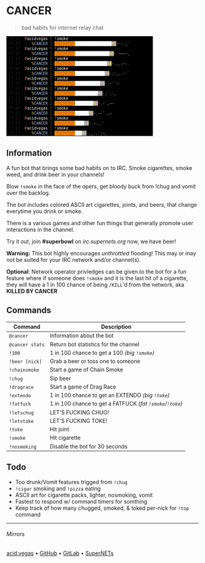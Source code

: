 # CANCER
> bad habits for internet relay chat

![](.screens/preview.png)

## Information
A fun bot that brings some bad habits on to IRC. Smoke cigarettes, smoke weed, and drink beer in your channels!

Blow `!smoke` in the face of the opers, get bloody buck from !chug and vomit over the backlog.

The bot includes colored ASCII art cigarettes, joints, and beers, that change everytime you drink or smoke.

There is a various games and other fun things that generally promote user interactions in the channel.

Try it out, join **#superbowl** on *irc.supernets.org* now, we have beer!

**Warning:** This bot highly encourages *unthrottled* flooding! This may or may not be suited for your IRC network and/or channel(s). 

**Optional**: Network operator privledges can be given to the bot for a fun feature where if someone does `!smoke` and it is the last hit of a cigarette, they will have a 1 in 100 chance of being `/KILL`'d from the network, aka **KILLED BY CANCER**

## Commands
| Command         | Description                                                |
| --------------- | ---------------------------------------------------------- |
| `@cancer`       | Information about the bot                                  |
| `@cancer stats` | Return bot statistics for the channel                      |
| `!100`          | 1 in 100 chance to get a 100 *(big `!smoke`)*              |
| `!beer [nick]`  | Grab a beer or toss one to someone                         |
| `!chainsmoke`   | Start a game of Chain Smoke                                |
| `!chug`         | Sip beer                                                   |
| `!dragrace`     | Start a game of Drag Race                                  |
| `!extendo`      | 1 in 100 chance to get an EXTENDO *(big `!toke`)*          |
| `!fatfuck`      | 1 in 100 chance to get a  FATFUCK *(fat `!smoke`/`!toke`)* |
| `!letschug`     | LET'S FUCKING CHUG!                                        |
| `!letstoke`     | LET'S FUCKING TOKE!                                        |
| `!toke`         | Hit joint                                                  |
| `!smoke`        | Hit cigarette                                              |
| `!nosmoking`    | Disable the bot for 30 seconds                             |

## Todo
- Too drunk/Vomit features trigged from `!chug`
- `!cigar` smoking and `!pizza` eating
- ASCII art for cigarette packs, lighter, nosmoking, vomit
- Fastest to respond w/ command timers for somthing
- Keep track of how many chugged, smoked, & toked per-nick for `!top` command

___

###### Mirrors
[acid.vegas](https://git.acid.vegas/cancer) • [GitHub](https://github.com/acidvegas/cancer) • [GitLab](https://gitlab.com/acidvegas/cancer) • [SuperNETs](https://git.supernets.org/acidvegas/cancer)
